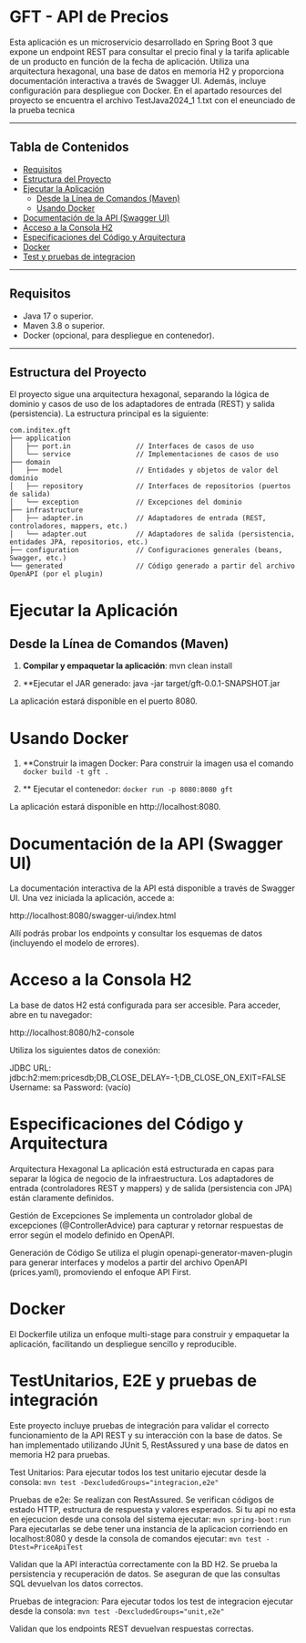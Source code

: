 # GFT - API de Precios

Esta aplicación es un microservicio desarrollado en Spring Boot 3 que expone un endpoint REST para consultar el precio final y la tarifa aplicable de un producto en función de la fecha de aplicación. Utiliza una arquitectura hexagonal, una base de datos en memoria H2 y proporciona documentación interactiva a través de Swagger UI. Además, incluye configuración para despliegue con Docker.
En el apartado resources del proyecto se encuentra el archivo TestJava2024_1 1.txt con el eneunciado de la prueba tecnica

---

## Tabla de Contenidos
- [Requisitos](#requisitos)
- [Estructura del Proyecto](#estructura-del-proyecto)
- [Ejecutar la Aplicación](#ejecutar-la-aplicación)
    - [Desde la Línea de Comandos (Maven)](#desde-la-línea-de-comandos-maven)
    - [Usando Docker](#usando-docker)
- [Documentación de la API (Swagger UI)](#documentación-de-la-api-swagger-ui)
- [Acceso a la Consola H2](#acceso-a-la-consola-h2)
- [Especificaciones del Código y Arquitectura](#especificaciones-del-código-y-arquitectura)
- [Docker](#docker)
- [Test y pruebas de integracion](#test-y-pruebas-de-integración)

---

## Requisitos
- Java 17 o superior.
- Maven 3.8 o superior.
- Docker (opcional, para despliegue en contenedor).

---

## Estructura del Proyecto
El proyecto sigue una arquitectura hexagonal, separando la lógica de dominio y casos de uso de los adaptadores de entrada (REST) y salida (persistencia). La estructura principal es la siguiente:

```plaintext
com.inditex.gft
├── application
│   ├── port.in                // Interfaces de casos de uso
│   └── service                // Implementaciones de casos de uso
├── domain
│   ├── model                  // Entidades y objetos de valor del dominio
│   ├── repository             // Interfaces de repositorios (puertos de salida)
│   └── exception              // Excepciones del dominio
├── infrastructure
│   ├── adapter.in             // Adaptadores de entrada (REST, controladores, mappers, etc.)
│   └── adapter.out            // Adaptadores de salida (persistencia, entidades JPA, repositorios, etc.)
├── configuration              // Configuraciones generales (beans, Swagger, etc.)
└── generated                  // Código generado a partir del archivo OpenAPI (por el plugin)
```

# Ejecutar la Aplicación

## Desde la Línea de Comandos (Maven)

1. **Compilar y empaquetar la aplicación**:
   mvn clean install

2. **Ejecutar el JAR generado:
    java -jar target/gft-0.0.1-SNAPSHOT.jar

La aplicación estará disponible en el puerto 8080.

# Usando Docker

1. **Construir la imagen Docker:
    Para construir la imagen usa el comando `docker build -t gft .`

2. ** Ejecutar el contenedor:
    `docker run -p 8080:8080 gft`
    
La aplicación estará disponible en http://localhost:8080.

# Documentación de la API (Swagger UI)
La documentación interactiva de la API está disponible a través de Swagger UI. Una vez iniciada la aplicación, accede a:

http://localhost:8080/swagger-ui/index.html

Allí podrás probar los endpoints y consultar los esquemas de datos (incluyendo el modelo de errores).

# Acceso a la Consola H2
La base de datos H2 está configurada para ser accesible. Para acceder, abre en tu navegador:

http://localhost:8080/h2-console

Utiliza los siguientes datos de conexión:

JDBC URL: jdbc:h2:mem:pricesdb;DB_CLOSE_DELAY=-1;DB_CLOSE_ON_EXIT=FALSE
Username: sa
Password: (vacío)


# Especificaciones del Código y Arquitectura

Arquitectura Hexagonal
La aplicación está estructurada en capas para separar la lógica de negocio de la infraestructura. Los adaptadores de entrada (controladores REST y mappers) y de salida (persistencia con JPA) están claramente definidos.

Gestión de Excepciones
Se implementa un controlador global de excepciones (@ControllerAdvice) para capturar y retornar respuestas de error según el modelo definido en OpenAPI.

Generación de Código
Se utiliza el plugin openapi-generator-maven-plugin para generar interfaces y modelos a partir del archivo OpenAPI (prices.yaml), promoviendo el enfoque API First.

# Docker
El Dockerfile utiliza un enfoque multi-stage para construir y empaquetar la aplicación, facilitando un despliegue sencillo y reproducible.


#  TestUnitarios, E2E y pruebas de integración
Este proyecto incluye pruebas de integración para validar el correcto funcionamiento de la API REST y su interacción con la base de datos. Se han implementado utilizando JUnit 5, RestAssured y una base de datos en memoria H2 para pruebas.

Test Unitarios:
Para ejecutar todos los test unitario ejecutar desde la consola: `mvn test -DexcludedGroups="integracion,e2e"`

Pruebas de e2e:
Se realizan con RestAssured.
Se verifican códigos de estado HTTP, estructura de respuesta y valores esperados.
Si tu api no esta en ejecucion desde una consola del sistema ejecutar: `mvn spring-boot:run`
Para ejecutarlas se debe tener una instancia de la aplicacion corriendo en localhost:8080 y desde la consola de comandos ejecutar: `mvn test -Dtest=PriceApiTest`


Validan que la API interactúa correctamente con la BD H2.
Se prueba la persistencia y recuperación de datos.
Se aseguran de que las consultas SQL devuelvan los datos correctos.

Pruebas de integracion:
Para ejecutar todos los test de integracion ejecutar desde la consola: `mvn test -DexcludedGroups="unit,e2e"`

Validan que los endpoints REST devuelvan respuestas correctas.